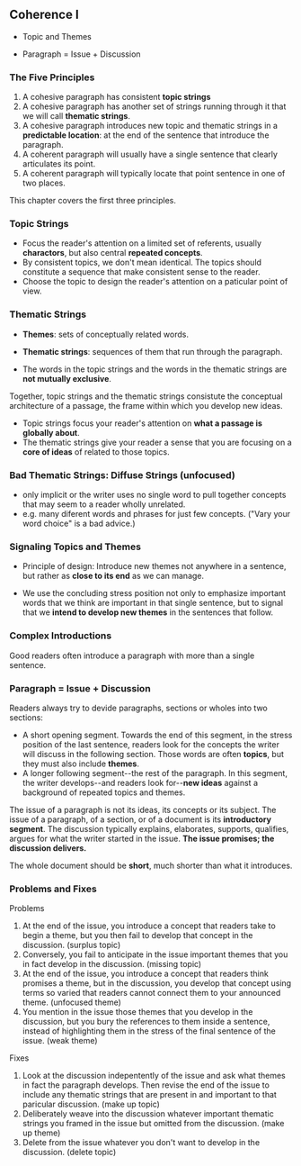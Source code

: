 ## Coherence I
- Topic and Themes

- Paragraph = Issue + Discussion

### The Five Principles
1. A cohesive paragraph has consistent **topic strings**
2. A cohesive paragraph has another set of strings running through it that we will call **thematic strings**.
3. A cohesive paragraph introduces new topic and thematic strings in a **predictable location**: at the end of the sentence that introduce the paragraph.
4. A coherent paragraph will usually have a single sentence that clearly articulates its point.
5. A coherent paragraph will typically locate that point sentence in one of two places.

This chapter covers the first three principles.

### Topic Strings
- Focus the reader's attention on a limited set of referents, usually **charactors**, but also central **repeated concepts**.
- By consistent topics, we don't mean identical. The topics should constitute a sequence that make consistent sense to the reader.
- Choose the topic to design the reader's attention on a paticular point of view.


### Thematic Strings
- **Themes**: sets of conceptually related words.
- **Thematic strings**: sequences of them that run through the paragraph.

- The words in the topic strings and the words in the thematic strings are **not mutually exclusive**.

Together, topic strings and the thematic strings consistute the conceptual architecture of a passage, the frame within which you develop new ideas.
- Topic strings focus your reader's attention on **what a passage is globally about**.
- The thematic strings give your reader a sense that you are focusing on a **core of ideas** of related to those topics.


### Bad Thematic Strings:  Diffuse Strings (unfocused)
- only implicit or the writer uses no single word to pull together concepts that may seem to a reader wholly unrelated.
- e.g. many diferent words and phrases for just few concepts. ("Vary your word choice" is a bad advice.)

### Signaling Topics and Themes
- Principle of design: Introduce new themes not anywhere in a sentence, but rather as **close to its end** as we can manage.

- We use the concluding stress position not only to emphasize important words that we think are important in that single sentence, but to signal that we **intend to develop new themes** in the sentences that follow.

### Complex Introductions
Good readers often introduce a paragraph with more than a single sentence.

### Paragraph = Issue + Discussion

Readers always try to devide paragraphs, sections or wholes into two sections:
- A short opening segment. Towards the end of this segment, in the stress position of the last sentence, readers look for the concepts the writer will discuss in the following section. Those words are often **topics**, but they must also include **themes**.
- A longer following segment--the rest of the paragraph. In this segment, the writer develops--and readers look for--**new ideas** against a background of repeated topics and themes.

The issue of a paragraph is not its ideas, its concepts or its subject. The issue of a paragraph, of a section, or of a document is its **introductory segment**. The discussion typically explains, elaborates, supports, qualifies, argues for what the writer started in the issue. **The issue promises; the discussion delivers.**

The whole document should be **short**, much shorter than what it introduces.


### Problems and Fixes
Problems
1. At the end of the issue, you introduce a concept that readers take to begin a theme, but you then fail to develop that concept in the discussion. (surplus topic)
2. Conversely, you fail to anticipate in the issue important themes that you in fact develop in the discussion. (missing topic)
3. At the end of the issue, you introduce a concept that readers think promises a theme, but in the discussion, you develop that concept using terms so varied that readers cannot connect them to your announced theme. (unfocused theme)
4. You mention in the issue those themes that you develop in the discussion, but you bury the references to them inside a sentence, instead of highlighting them in the stress of the final sentence of the issue. (weak theme)

Fixes
1. Look at the discussion indepentently of the issue and ask what themes in fact the paragraph develops. Then revise the end of the issue to include any thematic strings that are present in and important to that paricular discussion. (make up topic)
2. Deliberately weave into the discussion whatever important thematic strings you framed in the issue but omitted from the discussion. (make up theme)
3. Delete from the issue whatever you don't want to develop in the discussion. (delete topic)
